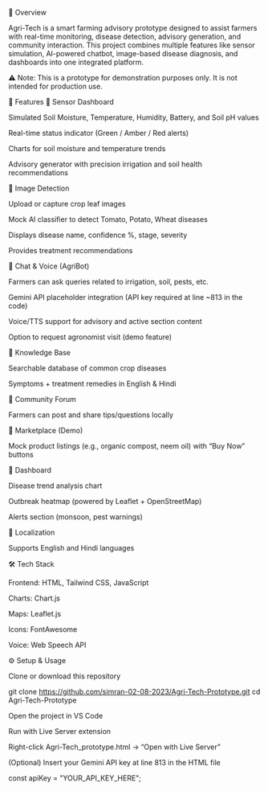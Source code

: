 📌 Overview

Agri-Tech is a smart farming advisory prototype designed to assist farmers with real-time monitoring, disease detection, advisory generation, and community interaction.
This project combines multiple features like sensor simulation, AI-powered chatbot, image-based disease diagnosis, and dashboards into one integrated platform.

⚠️ Note: This is a prototype for demonstration purposes only. It is not intended for production use.

🚀 Features
🔹 Sensor Dashboard

Simulated Soil Moisture, Temperature, Humidity, Battery, and Soil pH values

Real-time status indicator (Green / Amber / Red alerts)

Charts for soil moisture and temperature trends

Advisory generator with precision irrigation and soil health recommendations

🔹 Image Detection

Upload or capture crop leaf images

Mock AI classifier to detect Tomato, Potato, Wheat diseases

Displays disease name, confidence %, stage, severity

Provides treatment recommendations

🔹 Chat & Voice (AgriBot)

Farmers can ask queries related to irrigation, soil, pests, etc.

Gemini API placeholder integration (API key required at line ~813 in the code)

Voice/TTS support for advisory and active section content

Option to request agronomist visit (demo feature)

🔹 Knowledge Base

Searchable database of common crop diseases

Symptoms + treatment remedies in English & Hindi

🔹 Community Forum

Farmers can post and share tips/questions locally

🔹 Marketplace (Demo)

Mock product listings (e.g., organic compost, neem oil) with “Buy Now” buttons

🔹 Dashboard

Disease trend analysis chart

Outbreak heatmap (powered by Leaflet + OpenStreetMap)

Alerts section (monsoon, pest warnings)

🔹 Localization

Supports English and Hindi languages

🛠️ Tech Stack

Frontend: HTML, Tailwind CSS, JavaScript

Charts: Chart.js

Maps: Leaflet.js

Icons: FontAwesome

Voice: Web Speech API

⚙️ Setup & Usage

Clone or download this repository

git clone https://github.com/simran-02-08-2023/Agri-Tech-Prototype.git
cd Agri-Tech-Prototype


Open the project in VS Code

Run with Live Server extension

Right-click Agri-Tech_prototype.html → “Open with Live Server”

(Optional) Insert your Gemini API key at line 813 in the HTML file

const apiKey = "YOUR_API_KEY_HERE"; 
